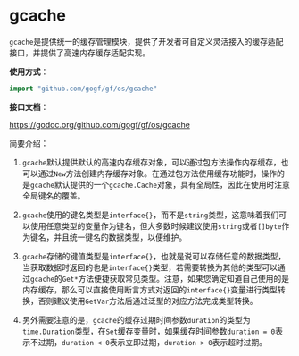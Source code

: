 
# gcache

`gcache`是提供统一的缓存管理模块，提供了开发者可自定义灵活接入的缓存适配接口，并提供了高速内存缓存适配实现。

**使用方式**：
```go
import "github.com/gogf/gf/os/gcache"
```

**接口文档**： 

https://godoc.org/github.com/gogf/gf/os/gcache

简要介绍：

1. `gcache`默认提供默认的高速内存缓存对象，可以通过包方法操作内存缓存，也可以通过`New`方法创建内存缓存对象。在通过包方法使用缓存功能时，操作的是`gcache`默认提供的一个`gcache.Cache`对象，具有全局性，因此在使用时注意全局键名的覆盖。

1. `gcache`使用的键名类型是`interface{}`，而不是`string`类型，这意味着我们可以使用任意类型的变量作为键名，但大多数时候建议使用`string`或者`[]byte`作为键名，并且统一键名的数据类型，以便维护。

1. `gcache`存储的键值类型是`interface{}`，也就是说可以存储任意的数据类型，当获取数据时返回的也是`interface{}`类型，若需要转换为其他的类型可以通过`gcache`的`Get*`方法便捷获取常见类型。注意，如果您确定知道自己使用的是内存缓存，那么可以直接使用断言方式对返回的`interface{}`变量进行类型转换，否则建议使用`GetVar`方法后通过泛型的对应方法完成类型转换。

1. 另外需要注意的是，`gcache`的缓存过期时间参数`duration`的类型为`time.Duration`类型，在`Set`缓存变量时，如果缓存时间参数`duration = 0`表示不过期，`duration < 0`表示立即过期，`duration > 0`表示超时过期。


